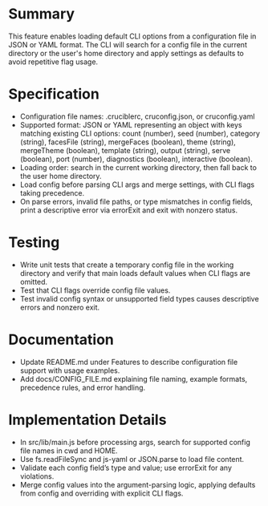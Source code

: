 # Summary

This feature enables loading default CLI options from a configuration file in JSON or YAML format. The CLI will search for a config file in the current directory or the user's home directory and apply settings as defaults to avoid repetitive flag usage.

# Specification

- Configuration file names: .cruciblerc, cruconfig.json, or cruconfig.yaml
- Supported format: JSON or YAML representing an object with keys matching existing CLI options: count (number), seed (number), category (string), facesFile (string), mergeFaces (boolean), theme (string), mergeTheme (boolean), template (string), output (string), serve (boolean), port (number), diagnostics (boolean), interactive (boolean).
- Loading order: search in the current working directory, then fall back to the user home directory.
- Load config before parsing CLI args and merge settings, with CLI flags taking precedence.
- On parse errors, invalid file paths, or type mismatches in config fields, print a descriptive error via errorExit and exit with nonzero status.

# Testing

- Write unit tests that create a temporary config file in the working directory and verify that main loads default values when CLI flags are omitted.
- Test that CLI flags override config file values.
- Test invalid config syntax or unsupported field types causes descriptive errors and nonzero exit.

# Documentation

- Update README.md under Features to describe configuration file support with usage examples.
- Add docs/CONFIG_FILE.md explaining file naming, example formats, precedence rules, and error handling.

# Implementation Details

- In src/lib/main.js before processing args, search for supported config file names in cwd and HOME.
- Use fs.readFileSync and js-yaml or JSON.parse to load file content.
- Validate each config field’s type and value; use errorExit for any violations.
- Merge config values into the argument-parsing logic, applying defaults from config and overriding with explicit CLI flags.